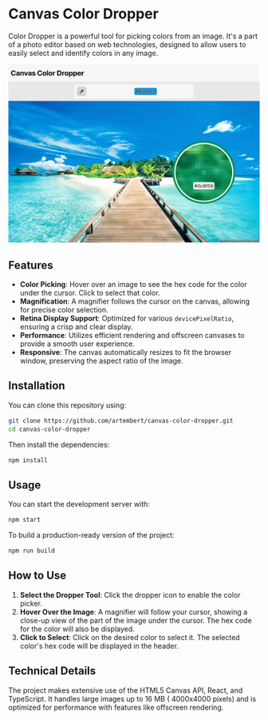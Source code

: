 # Canvas Color Dropper

Color Dropper is a powerful tool for picking colors from an image. It's a part of a photo editor based on web
technologies, designed to allow users to easily select and identify colors in any image.

![Color Dropper Interface](./docs/screenshot_1.png)

## Features

- **Color Picking**: Hover over an image to see the hex code for the color under the cursor. Click to select that color.
- **Magnification**: A magnifier follows the cursor on the canvas, allowing for precise color selection.
- **Retina Display Support**: Optimized for various `devicePixelRatio`, ensuring a crisp and clear display.
- **Performance**: Utilizes efficient rendering and offscreen canvases to provide a smooth user experience.
- **Responsive**: The canvas automatically resizes to fit the browser window, preserving the aspect ratio of the image.

## Installation

You can clone this repository using:

```bash
git clone https://github.com/artembert/canvas-color-dropper.git
cd canvas-color-dropper
```

Then install the dependencies:

```bash
npm install
```

## Usage

You can start the development server with:

```bash
npm start
```

To build a production-ready version of the project:

```bash
npm run build
```

## How to Use

1. **Select the Dropper Tool**: Click the dropper icon to enable the color picker.
2. **Hover Over the Image**: A magnifier will follow your cursor, showing a close-up view of the part of the image under
   the cursor. The hex code for the color will also be displayed.
3. **Click to Select**: Click on the desired color to select it. The selected color's hex code will be displayed in the
   header.

## Technical Details

The project makes extensive use of the HTML5 Canvas API, React, and TypeScript. It handles large images up to 16 MB (
4000x4000 pixels) and is optimized for performance with features like offscreen rendering.